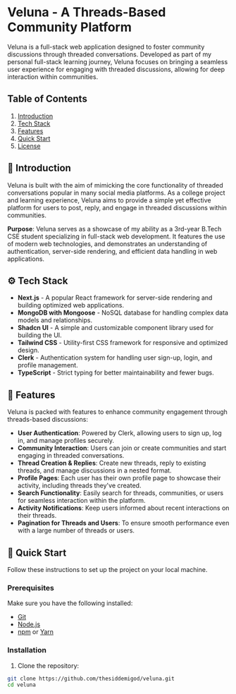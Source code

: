 # Veluna - A Threads-Based Community Platform

Veluna is a full-stack web application designed to foster community discussions through threaded conversations. Developed as part of my personal full-stack learning journey, Veluna focuses on bringing a seamless user experience for engaging with threaded discussions, allowing for deep interaction within communities.

## Table of Contents
1. [Introduction](#introduction)
2. [Tech Stack](#tech-stack)
3. [Features](#features)
4. [Quick Start](#quick-start)
5. [License](#license)

## 🤖 Introduction

Veluna is built with the aim of mimicking the core functionality of threaded conversations popular in many social media platforms. As a college project and learning experience, Veluna aims to provide a simple yet effective platform for users to post, reply, and engage in threaded discussions within communities.

**Purpose**: Veluna serves as a showcase of my ability as a 3rd-year B.Tech CSE student specializing in full-stack web development. It features the use of modern web technologies, and demonstrates an understanding of authentication, server-side rendering, and efficient data handling in web applications.

## ⚙️ Tech Stack

- **Next.js** - A popular React framework for server-side rendering and building optimized web applications.
- **MongoDB with Mongoose** - NoSQL database for handling complex data models and relationships.
- **Shadcn UI** - A simple and customizable component library used for building the UI.
- **Tailwind CSS** - Utility-first CSS framework for responsive and optimized design.
- **Clerk** - Authentication system for handling user sign-up, login, and profile management.
- **TypeScript** - Strict typing for better maintainability and fewer bugs.

## 🔋 Features

Veluna is packed with features to enhance community engagement through threads-based discussions:

- **User Authentication**: Powered by Clerk, allowing users to sign up, log in, and manage profiles securely.
- **Community Interaction**: Users can join or create communities and start engaging in threaded conversations.
- **Thread Creation & Replies**: Create new threads, reply to existing threads, and manage discussions in a nested format.
- **Profile Pages**: Each user has their own profile page to showcase their activity, including threads they've created.
- **Search Functionality**: Easily search for threads, communities, or users for seamless interaction within the platform.
- **Activity Notifications**: Keep users informed about recent interactions on their threads.
- **Pagination for Threads and Users**: To ensure smooth performance even with a large number of threads or users.

## 🤸 Quick Start

Follow these instructions to set up the project on your local machine.

### Prerequisites

Make sure you have the following installed:

- [Git](https://git-scm.com/)
- [Node.js](https://nodejs.org/en)
- [npm](https://www.npmjs.com/) or [Yarn](https://yarnpkg.com/)

### Installation

1. Clone the repository:

```bash
git clone https://github.com/thesiddemigod/veluna.git
cd veluna
